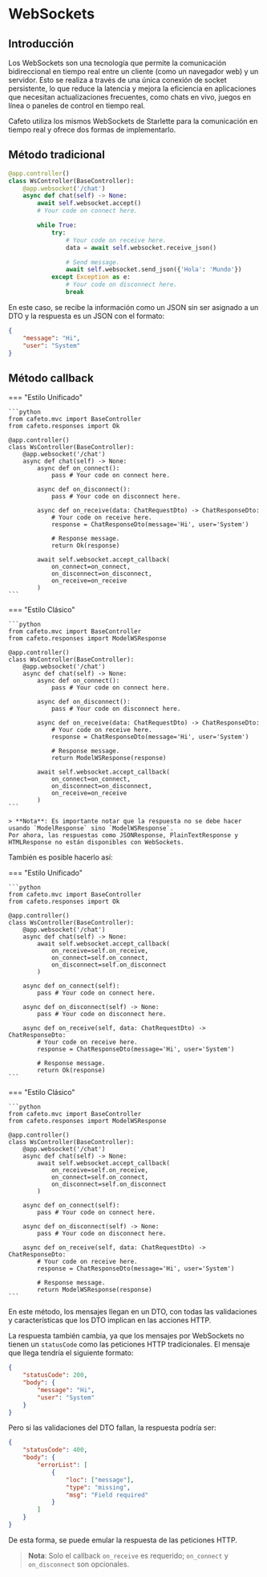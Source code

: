 # WebSockets

## Introducción

Los WebSockets son una tecnología que permite la comunicación bidireccional en tiempo real entre un cliente (como un navegador web) y un servidor. Esto se realiza a través de una única conexión de socket persistente, lo que reduce la latencia y mejora la eficiencia en aplicaciones que necesitan actualizaciones frecuentes, como chats en vivo, juegos en línea o paneles de control en tiempo real.

Cafeto utiliza los mismos WebSockets de Starlette para la comunicación en tiempo real y ofrece dos formas de implementarlo.

## Método tradicional

```python
@app.controller()
class WsController(BaseController):
    @app.websocket('/chat')
    async def chat(self) -> None:
        await self.websocket.accept()
        # Your code on connect here.

        while True:
            try:
                # Your code on receive here.
                data = await self.websocket.receive_json()

                # Send message.
                await self.websocket.send_json({'Hola': 'Mundo'})
            except Exception as e:
                # Your code on disconnect here.
                break
```

En este caso, se recibe la información como un JSON sin ser asignado a un DTO y la respuesta es un JSON con el formato:

```json
{
    "message": "Hi",
    "user": "System"
}
```

## Método callback

=== "Estilo Unificado"

    ```python
    from cafeto.mvc import BaseController
    from cafeto.responses import Ok

    @app.controller()
    class WsController(BaseController):
        @app.websocket('/chat')
        async def chat(self) -> None:
            async def on_connect():
                pass # Your code on connect here.

            async def on_disconnect():
                pass # Your code on disconnect here.

            async def on_receive(data: ChatRequestDto) -> ChatResponseDto:
                # Your code on receive here.
                response = ChatResponseDto(message='Hi', user='System')

                # Response message.
                return Ok(response)
                
            await self.websocket.accept_callback(
                on_connect=on_connect,
                on_disconnect=on_disconnect,
                on_receive=on_receive
            )
    ```

=== "Estilo Clásico"

    ```python
    from cafeto.mvc import BaseController
    from cafeto.responses import ModelWSResponse

    @app.controller()
    class WsController(BaseController):
        @app.websocket('/chat')
        async def chat(self) -> None:
            async def on_connect():
                pass # Your code on connect here.

            async def on_disconnect():
                pass # Your code on disconnect here.

            async def on_receive(data: ChatRequestDto) -> ChatResponseDto:
                # Your code on receive here.
                response = ChatResponseDto(message='Hi', user='System')

                # Response message.
                return ModelWSResponse(response)
                
            await self.websocket.accept_callback(
                on_connect=on_connect,
                on_disconnect=on_disconnect,
                on_receive=on_receive
            )
    ```

    > **Nota**: Es importante notar que la respuesta no se debe hacer usando `ModelResponse` sino `ModelWSResponse`.
    Por ahora, las respuestas como JSONResponse, PlainTextResponse y HTMLResponse no están disponibles con WebSockets.

También es posible hacerlo así:

=== "Estilo Unificado"

    ```python
    from cafeto.mvc import BaseController
    from cafeto.responses import Ok

    @app.controller()
    class WsController(BaseController):
        @app.websocket('/chat')
        async def chat(self) -> None:
            await self.websocket.accept_callback(
                on_receive=self.on_receive,
                on_connect=self.on_connect,
                on_disconnect=self.on_disconnect
            )
        
        async def on_connect(self):
            pass # Your code on connect here.

        async def on_disconnect(self) -> None:
            pass # Your code on disconnect here.

        async def on_receive(self, data: ChatRequestDto) -> ChatResponseDto:
            # Your code on receive here.
            response = ChatResponseDto(message='Hi', user='System')

            # Response message.
            return Ok(response)
    ```

=== "Estilo Clásico"

    ```python
    from cafeto.mvc import BaseController
    from cafeto.responses import ModelWSResponse

    @app.controller()
    class WsController(BaseController):
        @app.websocket('/chat')
        async def chat(self) -> None:
            await self.websocket.accept_callback(
                on_receive=self.on_receive,
                on_connect=self.on_connect,
                on_disconnect=self.on_disconnect
            )
        
        async def on_connect(self):
            pass # Your code on connect here.

        async def on_disconnect(self) -> None:
            pass # Your code on disconnect here.

        async def on_receive(self, data: ChatRequestDto) -> ChatResponseDto:
            # Your code on receive here.
            response = ChatResponseDto(message='Hi', user='System')

            # Response message.
            return ModelWSResponse(response)
    ```

En este método, los mensajes llegan en un DTO, con todas las validaciones y características que los DTO implican en las acciones HTTP.

La respuesta también cambia, ya que los mensajes por WebSockets no tienen un `statusCode` como las peticiones HTTP tradicionales. El mensaje que llega tendría el siguiente formato:

```json
{
    "statusCode": 200,
    "body": {
        "message": "Hi",
        "user": "System"
    }
}
```

Pero si las validaciones del DTO fallan, la respuesta podría ser:

```json
{
    "statusCode": 400,
    "body": {
        "errorList": [
            {
                "loc": ["message"],
                "type": "missing",
                "msg": "Field required"
            }
        ]
    }
}
```

De esta forma, se puede emular la respuesta de las peticiones HTTP.

> **Nota**: Solo el callback `on_receive` es requerido; `on_connect` y `on_disconnect` son opcionales.